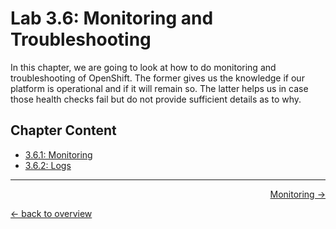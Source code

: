 # Lab 3.6: Monitoring and Troubleshooting

In this chapter, we are going to look at how to do monitoring and troubleshooting of OpenShift. The former gives us the knowledge if our platform is operational and if it will remain so. The latter helps us in case those health checks fail but do not provide sufficient details as to why.


## Chapter Content

* [3.6.1: Monitoring](361_monitoring.md)
* [3.6.2: Logs](362_logs.md)

---

<p width="100px" align="right"><a href="361_monitoring.md">Monitoring →</a></p>

[← back to overview](../README.md)
